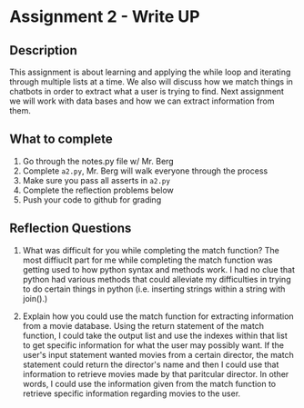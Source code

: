 # Assignment 2 - Write UP

## Description
This assignment is about learning and applying the while loop and iterating through multiple lists at a time.  We also will discuss how we match things in chatbots in order to extract what a user is trying to find.  Next assignment we will work with data bases and how we can extract information from them.

## What to complete
1. Go through the notes.py file w/ Mr. Berg
2. Complete `a2.py`, Mr. Berg will walk everyone through the process
3. Make sure you pass all asserts in `a2.py`
4. Complete the reflection problems below
5. Push your code to github for grading

## Reflection Questions
1. What was difficult for you while completing the match function?
The most diffiuclt part for me while completing the match function was getting used to how python syntax and methods work. I had no clue that python had various methods that could alleviate my difficulties in trying to do certain things in python (i.e. inserting strings within a string with join().)


2. Explain how you could use the match function for extracting information from a movie database.
Using the return statement of the match function, I could take the output list and use the indexes within that list to get specific information for what the user may possibly want. If the user's input statement wanted movies from a certain director, the match statement could return the director's name and then I could use that information to retrieve movies made by that paritcular director. In other words, I could use the information given from the match function to retrieve specific information regarding movies to the user. 

